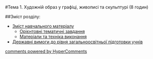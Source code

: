 <div id="hypercomments_widget" class="js-hypercomments-widget invisible"></div>

#Тема 1.  Художній образ у графіці, живописі та скульптурі (8 годин)

##Зміст розділу:

*	[Зміст навчального матеріалу](zmist_navchalnoho_materialu1.md)
	*	[Орієнтовні тематичні завдання](oriientovny_tematychni_zavdannya1.md)
	*	[Матеріали та техніка виконання](materialy_ta_tekhnika_vykonannya1.md)
*	[Державні вимоги до рівня загальноосвітньої підготовки учнів](derzhavni_vymohy_do_rivnya_zahalnoosvitnoi_pidhotovky_uchnyv1.md)

<div class="js-hypercomments-container">
    <a href="http://hypercomments.com" class="hc-link" title="comments widget">comments powered by HyperComments</a>
</div>